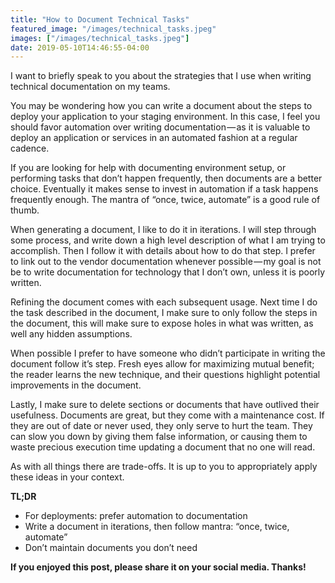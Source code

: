 ```yaml
---
title: "How to Document Technical Tasks"
featured_image: "/images/technical_tasks.jpeg"
images: ["/images/technical_tasks.jpeg"]
date: 2019-05-10T14:46:55-04:00
---
```


I want to briefly speak to you about the strategies that I use when writing technical documentation on my teams.

You may be wondering how you can write a document about the steps to deploy your application to your staging environment. In this case, I feel you should favor automation over writing documentation — as it is valuable to deploy an application or services in an automated fashion at a regular cadence.

If you are looking for help with documenting environment setup, or performing tasks that don’t happen frequently, then documents are a better choice. Eventually it makes sense to invest in automation if a task happens frequently enough. The mantra of “once, twice, automate” is a good rule of thumb.

When generating a document, I like to do it in iterations. I will step through some process, and write down a high level description of what I am trying to accomplish. Then I follow it with details about how to do that step. I prefer to link out to the vendor documentation whenever possible — my goal is not be to write documentation for technology that I don’t own, unless it is poorly written.

Refining the document comes with each subsequent usage. Next time I do the task described in the document, I make sure to only follow the steps in the document, this will make sure to expose holes in what was written, as well any hidden assumptions.

When possible I prefer to have someone who didn’t participate in writing the document follow it’s step. Fresh eyes allow for maximizing mutual benefit; the reader learns the new technique, and their questions highlight potential improvements in the document.

Lastly, I make sure to delete sections or documents that have outlived their usefulness. Documents are great, but they come with a maintenance cost. If they are out of date or never used, they only serve to hurt the team. They can slow you down by giving them false information, or causing them to waste precious execution time updating a document that no one will read.

As with all things there are trade-offs. It is up to you to appropriately apply these ideas in your context.

**TL;DR**

- For deployments: prefer automation to documentation
- Write a document in iterations, then follow mantra: “once, twice, automate”
- Don’t maintain documents you don’t need

**If you enjoyed this post, please share it on your social media. Thanks!**